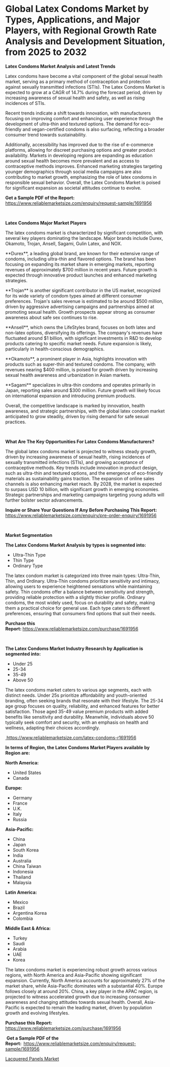 <p><h1>Global Latex Condoms Market by Types, Applications, and Major Players, with Regional Growth Rate Analysis and Development Situation, from 2025 to 2032</h1></p><p><strong>Latex Condoms Market Analysis and Latest Trends</strong></p>
<p><p>Latex condoms have become a vital component of the global sexual health market, serving as a primary method of contraception and protection against sexually transmitted infections (STIs). The Latex Condoms Market is expected to grow at a CAGR of 14.7% during the forecast period, driven by increasing awareness of sexual health and safety, as well as rising incidences of STIs. </p><p>Recent trends indicate a shift towards innovation, with manufacturers focusing on improving comfort and enhancing user experience through the development of ultra-thin and textured options. The demand for eco-friendly and vegan-certified condoms is also surfacing, reflecting a broader consumer trend towards sustainability. </p><p>Additionally, accessibility has improved due to the rise of e-commerce platforms, allowing for discreet purchasing options and greater product availability. Markets in developing regions are expanding as education around sexual health becomes more prevalent and as access to contraceptive methods improves. Enhanced marketing strategies targeting younger demographics through social media campaigns are also contributing to market growth, emphasizing the role of latex condoms in responsible sexual behavior. Overall, the Latex Condoms Market is poised for significant expansion as societal attitudes continue to evolve.</p></p>
<p><strong>Get a Sample PDF of the Report:&nbsp;</strong> <a href="https://www.reliablemarketsize.com/enquiry/request-sample/1691956?utm_campaign=1929&utm_medium=2&utm_source=Github&utm_content=ia&utm_term=07012025&utm_id=latex-condoms">https://www.reliablemarketsize.com/enquiry/request-sample/1691956</a></p>
<p>&nbsp;</p>
<p><strong>Latex Condoms Major Market Players</strong></p>
<p><p>The latex condoms market is characterized by significant competition, with several key players dominating the landscape. Major brands include Durex, Okamoto, Trojan, Ansell, Sagami, Gulin Latex, and NOX. </p><p>**Durex**, a leading global brand, are known for their extensive range of condoms, including ultra-thin and flavored options. The brand has been focusing on expanding its market share in emerging markets, reporting revenues of approximately $700 million in recent years. Future growth is expected through innovative product launches and enhanced marketing strategies.</p><p>**Trojan** is another significant contributor in the US market, recognized for its wide variety of condom types aimed at different consumer preferences. Trojan's sales revenue is estimated to be around $500 million, driven by aggressive advertising campaigns and partnerships aimed at promoting sexual health. Growth prospects appear strong as consumer awareness about safe sex continues to rise.</p><p>**Ansell**, which owns the LifeStyles brand, focuses on both latex and non-latex options, diversifying its offerings. The company's revenues have fluctuated around $1 billion, with significant investments in R&D to develop products catering to specific market needs. Future expansion is likely, particularly in health-conscious demographics.</p><p>**Okamoto**, a prominent player in Asia, highlights innovation with products such as super-thin and textured condoms. The company, with revenues nearing $400 million, is poised for growth driven by increasing sexual health awareness and urbanization in Asian markets. </p><p>**Sagami** specializes in ultra-thin condoms and operates primarily in Japan, reporting sales around $300 million. Future growth will likely focus on international expansion and introducing premium products.</p><p>Overall, the competitive landscape is marked by innovation, health awareness, and strategic partnerships, with the global latex condom market anticipated to grow steadily, driven by rising demand for safe sexual practices.</p></p>
<p>&nbsp;</p>
<p><strong>What Are The Key Opportunities For Latex Condoms Manufacturers?</strong></p>
<p><p>The global latex condoms market is projected to witness steady growth, driven by increasing awareness of sexual health, rising incidences of sexually transmitted infections (STIs), and growing acceptance of contraceptive methods. Key trends include innovation in product design, such as ultra-thin and textured options, and the emergence of eco-friendly materials as sustainability gains traction. The expansion of online sales channels is also enhancing market reach. By 2028, the market is expected to surpass USD 10 billion, with significant growth in emerging economies. Strategic partnerships and marketing campaigns targeting young adults will further bolster sector advancements.</p></p>
<p><strong>Inquire or Share Your Questions If Any Before Purchasing This Report:</strong> <a href="https://www.reliablemarketsize.com/enquiry/pre-order-enquiry/1691956?utm_campaign=1929&utm_medium=2&utm_source=Github&utm_content=ia&utm_term=07012025&utm_id=latex-condoms">https://www.reliablemarketsize.com/enquiry/pre-order-enquiry/1691956</a></p>
<p>&nbsp;</p>
<p><strong>Market Segmentation</strong></p>
<p><strong>The Latex Condoms Market Analysis by types is segmented into:</strong></p>
<p><ul><li>Ultra-Thin Type</li><li>Thin Type</li><li>Ordinary Type</li></ul></p>
<p><p>The latex condom market is categorized into three main types: Ultra-Thin, Thin, and Ordinary. Ultra-Thin condoms prioritize sensitivity and intimacy, allowing users to experience heightened sensations while maintaining safety. Thin condoms offer a balance between sensitivity and strength, providing reliable protection with a slightly thicker profile. Ordinary condoms, the most widely used, focus on durability and safety, making them a practical choice for general use. Each type caters to different preferences, ensuring that consumers find options that suit their needs.</p></p>
<p><strong>Purchase this Report:&nbsp;</strong><a href="https://www.reliablemarketsize.com/purchase/1691956?utm_campaign=1929&utm_medium=2&utm_source=Github&utm_content=ia&utm_term=07012025&utm_id=latex-condoms">https://www.reliablemarketsize.com/purchase/1691956</a></p>
<p>&nbsp;</p>
<p><strong>The Latex Condoms Market Industry Research by Application is segmented into:</strong></p>
<p><ul><li>Under 25</li><li>25-34</li><li>35-49</li><li>Above 50</li></ul></p>
<p><p>The latex condoms market caters to various age segments, each with distinct needs. Under 25s prioritize affordability and youth-oriented branding, often seeking brands that resonate with their lifestyle. The 25-34 age group focuses on quality, reliability, and enhanced features for better satisfaction. Those aged 35-49 value premium products with added benefits like sensitivity and durability. Meanwhile, individuals above 50 typically seek comfort and security, with an emphasis on health and wellness, adapting their choices accordingly.</p></p>
<p><a href="https://www.reliablemarketsize.com/latex-condoms-r1691956?utm_campaign=1929&utm_medium=2&utm_source=Github&utm_content=ia&utm_term=07012025&utm_id=latex-condoms">&nbsp;https://www.reliablemarketsize.com/latex-condoms-r1691956</a></p>
<p><strong>In terms of Region, the Latex Condoms Market Players available by Region are:</strong></p>
<p>
    <p> <strong> North America: </strong>
        <ul>
            <li>United States</li>
            <li>Canada</li>
        </ul>
        </p> 
    <p> <strong> Europe: </strong>
        <ul>
            <li>Germany</li>
            <li>France</li>
            <li>U.K.</li>
            <li>Italy</li>
            <li>Russia</li>
        </ul>
        </p> 
    <p> <strong> Asia-Pacific: </strong>
        <ul>
            <li>China</li>
            <li>Japan</li>
            <li>South Korea</li>
            <li>India</li>
            <li>Australia</li>
            <li>China Taiwan</li>
            <li>Indonesia</li>
            <li>Thailand</li>
            <li>Malaysia</li>
        </ul>
        </p> 
    <p> <strong> Latin America: </strong>
        <ul>
            <li>Mexico</li>
            <li>Brazil</li>
            <li>Argentina Korea</li>
            <li>Colombia</li>
        </ul>
        </p> 
    <p> <strong> Middle East & Africa: </strong>
        <ul>
            <li>Turkey</li>
            <li>Saudi</li>
            <li>Arabia</li>
            <li>UAE</li>
            <li>Korea</li>
        </ul>
    </p>
    </p>
<p><p>The latex condoms market is experiencing robust growth across various regions, with North America and Asia-Pacific showing significant expansion. Currently, North America accounts for approximately 27% of the market share, while Asia-Pacific dominates with a substantial 40%. Europe follows closely at around 20%. China, a key player in the APAC region, is projected to witness accelerated growth due to increasing consumer awareness and changing attitudes towards sexual health. Overall, Asia-Pacific is expected to remain the leading market, driven by population growth and evolving lifestyles.</p></p>
<p><strong>Purchase this Report: </strong><a href="https://www.reliablemarketsize.com/purchase/1691956?utm_campaign=1929&utm_medium=2&utm_source=Github&utm_content=ia&utm_term=07012025&utm_id=latex-condoms">https://www.reliablemarketsize.com/purchase/1691956</a></p>
<p>&nbsp;<strong>Get a Sample PDF of the Report:&nbsp;&nbsp;</strong><a href="https://www.reliablemarketsize.com/enquiry/request-sample/1691956?utm_campaign=1929&utm_medium=2&utm_source=Github&utm_content=ia&utm_term=07012025&utm_id=latex-condoms">https://www.reliablemarketsize.com/enquiry/request-sample/1691956</a></p>
<p><strong></strong></p>
<p><p><a href="https://github.com/dringals/Market-Research-Report-List-6/blob/main/lacquered-panels-market.md?utm_campaign=1929&utm_medium=2&utm_source=Github&utm_content=ia&utm_term=07012025&utm_id=latex-condoms">Lacquered Panels Market</a></p></p>